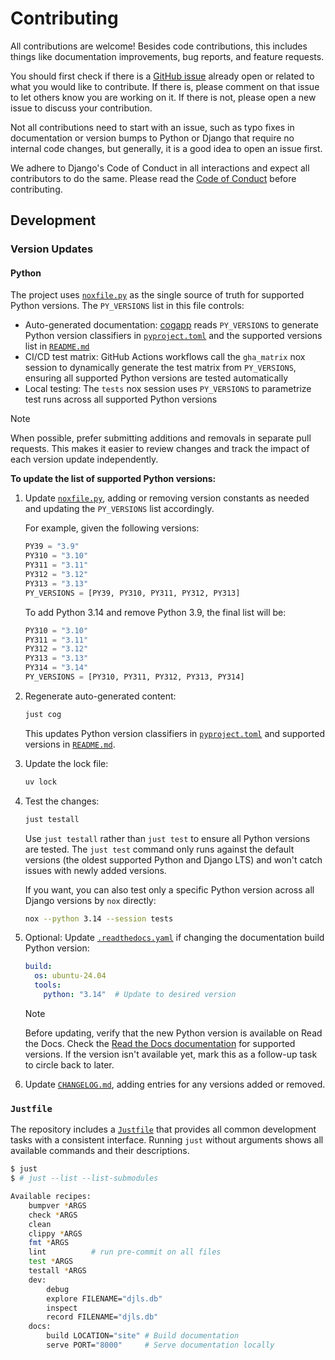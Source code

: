 # Contributing

All contributions are welcome! Besides code contributions, this includes things like documentation improvements, bug reports, and feature requests.

You should first check if there is a [GitHub issue](https://github.com/joshuadavidthomas/django-language-server/issues) already open or related to what you would like to contribute. If there is, please comment on that issue to let others know you are working on it. If there is not, please open a new issue to discuss your contribution.

Not all contributions need to start with an issue, such as typo fixes in documentation or version bumps to Python or Django that require no internal code changes, but generally, it is a good idea to open an issue first.

We adhere to Django's Code of Conduct in all interactions and expect all contributors to do the same. Please read the [Code of Conduct](https://www.djangoproject.com/conduct/) before contributing.

## Development

### Version Updates

#### Python

The project uses [`noxfile.py`](noxfile.py) as the single source of truth for supported Python versions. The `PY_VERSIONS` list in this file controls:

- Auto-generated documentation: [cogapp](https://nedbatchelder.com/code/cog/) reads `PY_VERSIONS` to generate Python version classifiers in [`pyproject.toml`](pyproject.toml) and the supported versions list in [`README.md`](README.md)
- CI/CD test matrix: GitHub Actions workflows call the `gha_matrix` nox session to dynamically generate the test matrix from `PY_VERSIONS`, ensuring all supported Python versions are tested automatically
- Local testing: The `tests` nox session uses `PY_VERSIONS` to parametrize test runs across all supported Python versions

> [!NOTE]
> When possible, prefer submitting additions and removals in separate pull requests. This makes it easier to review changes and track the impact of each version update independently.

**To update the list of supported Python versions:**

1. Update [`noxfile.py`](noxfile.py), adding or removing version constants as needed and updating the `PY_VERSIONS` list accordingly.

   For example, given the following versions:

   ```python
   PY39 = "3.9"
   PY310 = "3.10"
   PY311 = "3.11"
   PY312 = "3.12"
   PY313 = "3.13"
   PY_VERSIONS = [PY39, PY310, PY311, PY312, PY313]
   ```

   To add Python 3.14 and remove Python 3.9, the final list will be:

   ```python
   PY310 = "3.10"
   PY311 = "3.11"
   PY312 = "3.12"
   PY313 = "3.13"
   PY314 = "3.14"
   PY_VERSIONS = [PY310, PY311, PY312, PY313, PY314]
   ```

2. Regenerate auto-generated content:

   ```bash
   just cog
   ```

   This updates Python version classifiers in [`pyproject.toml`](pyproject.toml) and supported versions in [`README.md`](README.md).

3. Update the lock file:

   ```bash
   uv lock
   ```

4. Test the changes:

   ```bash
   just testall
   ```

   Use `just testall` rather than `just test` to ensure all Python versions are tested. The `just test` command only runs against the default versions (the oldest supported Python and Django LTS) and won't catch issues with newly added versions.

   If you want, you can also test only a specific Python version across all Django versions by `nox` directly:

   ```bash
   nox --python 3.14 --session tests
   ```

5. Optional: Update [`.readthedocs.yaml`](.readthedocs.yaml) if changing the documentation build Python version:

   ```yaml
   build:
     os: ubuntu-24.04
     tools:
       python: "3.14"  # Update to desired version
   ```

   > [!NOTE]
   > Before updating, verify that the new Python version is available on Read the Docs. Check the [Read the Docs documentation](https://docs.readthedocs.io/en/stable/config-file/v2.html#build-tools-python) for supported versions. If the version isn't available yet, mark this as a follow-up task to circle back to later.

6. Update [`CHANGELOG.md`](CHANGELOG.md), adding entries for any versions added or removed.

### `Justfile`

The repository includes a [`Justfile`](./Justfile) that provides all common development tasks with a consistent interface. Running `just` without arguments shows all available commands and their descriptions.

<!-- [[[cog
import subprocess
import cog

output_raw = subprocess.run(["just", "--list", "--list-submodules"], stdout=subprocess.PIPE)
output_list = output_raw.stdout.decode("utf-8").split("\n")

cog.outl("""\
```bash
$ just
$ # just --list --list-submodules
""")

for i, line in enumerate(output_list):
    if not line:
        continue
    cog.out(line)
    if i < len(output_list):
        cog.out("\n")

cog.out("```")
]]] -->
```bash
$ just
$ # just --list --list-submodules

Available recipes:
    bumpver *ARGS
    check *ARGS
    clean
    clippy *ARGS
    fmt *ARGS
    lint          # run pre-commit on all files
    test *ARGS
    testall *ARGS
    dev:
        debug
        explore FILENAME="djls.db"
        inspect
        record FILENAME="djls.db"
    docs:
        build LOCATION="site" # Build documentation
        serve PORT="8000"     # Serve documentation locally
```
<!-- [[[end]]] -->
